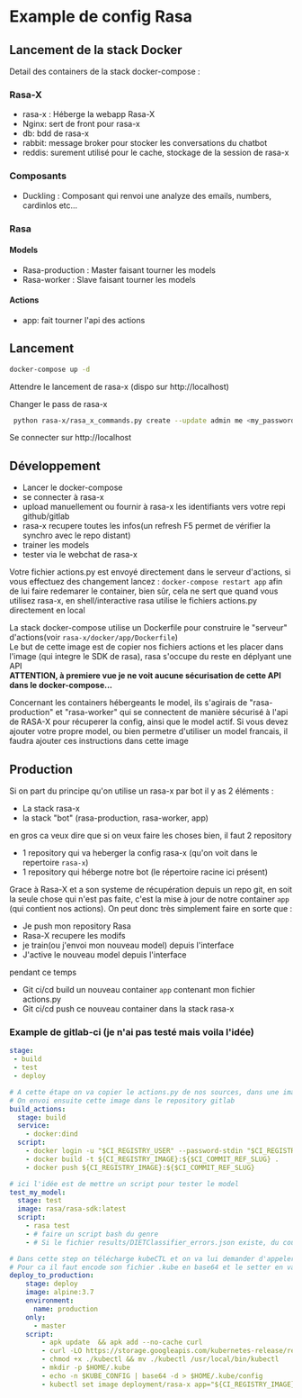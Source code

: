 # Example de config Rasa
## Lancement de la stack Docker
Detail des containers de la stack docker-compose :

### Rasa-X
* rasa-x : Héberge la webapp Rasa-X
* Nginx: sert de front pour rasa-x
* db: bdd de rasa-x
* rabbit: message broker pour stocker les conversations du chatbot
* reddis: surement utilisé pour le cache, stockage de la session de rasa-x

### Composants
* Duckling : Composant qui renvoi une analyze des emails, numbers, cardinlos etc...

### Rasa
#### Models
* Rasa-production : Master faisant tourner les models
* Rasa-worker : Slave faisant tourner les models

#### Actions
* app: fait tourner l'api des actions

## Lancement
```bash
docker-compose up -d
```
Attendre le lancement de rasa-x (dispo sur http://localhost)

Changer le pass de rasa-x
```bash
 python rasa-x/rasa_x_commands.py create --update admin me <my_password>
```
Se connecter sur http://localhost

## Développement
* Lancer le docker-compose
* se connecter à rasa-x
* upload manuellement ou fournir à rasa-x les identifiants vers votre repi github/gitlab
* rasa-x recupere toutes les infos(un refresh F5 permet de vérifier la synchro avec le repo distant)
* trainer les models
* tester via le webchat de rasa-x

Votre fichier actions.py est envoyé directement dans le serveur d'actions, si vous effectuez des changement lancez : `docker-compose restart app` afin de lui faire redemarer le container, bien sûr, cela ne sert que quand vous utilisez rasa-x, en shell/interactive rasa utilise le fichiers actions.py directement en local


La stack docker-compose utilise un Dockerfile pour construire le "serveur" d'actions(voir `rasa-x/docker/app/Dockerfile`)  
Le but de cette image est de copier nos fichiers actions et les placer dans l'image (qui integre le SDK de rasa), rasa s'occupe du reste en déplyant une API    
**ATTENTION, à premiere vue je ne voit aucune sécurisation de cette API dans le docker-compose...**

Concernant les containers hébergeants le model, ils s'agirais de "rasa-production" et "rasa-worker" qui se connectent de manière sécurisé à l'api de RASA-X pour récuperer la config, ainsi que le model actif. Si vous devez ajouter votre propre model, ou bien permetre d'utiliser un model francais, il faudra ajouter ces instructions dans cette image

## Production
Si on part du principe qu'on utilise un rasa-x par bot il y as 2 éléments :
* La stack rasa-x
* la stack "bot" (rasa-production, rasa-worker, app)

en gros ca veux dire que si on veux faire les choses bien, il faut 2 repository
* 1 repository qui va heberger la config rasa-x (qu'on voit dans le repertoire `rasa-x`)
* 1 repository qui héberge notre bot (le répertoire racine ici présent)

Grace à Rasa-X et a son systeme de récupération depuis un repo git, en soit la seule chose qui n'est pas faite, c'est la mise à jour de notre container `app` (qui contient nos actions).
On peut donc très simplement faire en sorte que :
* Je push mon repository Rasa
* Rasa-X recupere les modifs
* je train(ou j'envoi mon nouveau model) depuis l'interface
* J'active le nouveau model depuis l'interface

pendant ce temps
* Git ci/cd build un nouveau container `app` contenant mon fichier actions.py
* Git ci/cd push ce nouveau container dans la stack rasa-x

### Example de gitlab-ci (je n'ai pas testé mais voila l'idée)
```yaml
stage:
 - build
 - test
 - deploy

# A cette étape on va copier le actions.py de nos sources, dans une image (Dockerfile)
# On envoi ensuite cette image dans le repository gitlab
build_actions:
  stage: build
  service:
    - docker:dind
  script: 
    - docker login -u "$CI_REGISTRY_USER" --password-stdin "$CI_REGISTRY"
    - docker build -t ${CI_REGISTRY_IMAGE}:${$CI_COMMIT_REF_SLUG} .
    - docker push ${CI_REGISTRY_IMAGE}:${$CI_COMMIT_REF_SLUG}

# ici l'idée est de mettre un script pour tester le model
test_my_model:
  stage: test
  image: rasa/rasa-sdk:latest
  script:
    - rasa test
    - # faire un script bash du genre
    - # Si le fichier results/DIETClassifier_errors.json existe, du coup ya erreur

# Dans cette step on télécharge kubeCTL et on va lui demander d'appeler l'api kubernetes pour mettre à jour notre container app
# Pour ca il faut encode son fichier .kube en base64 et le setter en variable d'environement KUBE_CONFIG dans les reglages du repository gitlab(ongler reglages > CI/CD > variables)
deploy_to_production:
    stage: deploy
    image: alpine:3.7
    environment:
      name: production
    only:
      - master
    script:
        - apk update  && apk add --no-cache curl
        - curl -LO https://storage.googleapis.com/kubernetes-release/release/$(curl -s https://storage.googleapis.com/kubernetes-release/release/stable.txt)/bin/linux/amd64/kubectl
        - chmod +x ./kubectl && mv ./kubectl /usr/local/bin/kubectl
        - mkdir -p $HOME/.kube
        - echo -n $KUBE_CONFIG | base64 -d > $HOME/.kube/config
        - kubectl set image deployment/rasa-x app="${CI_REGISTRY_IMAGE}:${$CI_COMMIT_REF_SLUG}"
```